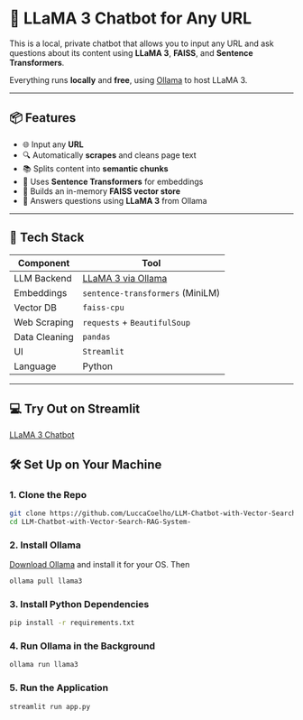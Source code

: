 # 🔗 LLaMA 3 Chatbot for Any URL

This is a local, private chatbot that allows you to input any URL and ask questions about its content using **LLaMA 3**, **FAISS**, and **Sentence Transformers**.

Everything runs **locally** and **free**, using [Ollama](https://ollama.com) to host LLaMA 3.

---

## 📦 Features
- 🌐 Input any **URL**
- 🔍 Automatically **scrapes** and cleans page text
- 📚 Splits content into **semantic chunks**
- 📌 Uses **Sentence Transformers** for embeddings
- 🧠 Builds an in-memory **FAISS vector store**
- 🤖 Answers questions using **LLaMA 3** from Ollama

---

## 🧰 Tech Stack

| Component       | Tool                                     |
|---------------- |------------------------------------------|
| LLM Backend     | [LLaMA 3 via Ollama](https://ollama.com) |
| Embeddings      | `sentence-transformers` (MiniLM)         |
| Vector DB       | `faiss-cpu`                              |
| Web Scraping    | `requests` + `BeautifulSoup`             |
| Data Cleaning   | `pandas`                                 |                  
| UI              | `Streamlit`                              |
| Language        | Python                                   |

---

## 💻 Try Out on Streamlit

[LLaMA 3 Chatbot](https://study-bot.streamlit.app/)

## 🛠️ Set Up on Your Machine

### 1. Clone the Repo

```bash
git clone https://github.com/LuccaCoelho/LLM-Chatbot-with-Vector-Search-RAG-System-.git
cd LLM-Chatbot-with-Vector-Search-RAG-System-
```
### 2. Install Ollama

[Download Ollama](https://ollama.com/download) and install it for your OS. Then
```bash
ollama pull llama3
```

### 3. Install Python Dependencies

```bash
pip install -r requirements.txt
```

### 4. Run Ollama in the Background

```bash
ollama run llama3
```

### 5. Run the Application

```bash
streamlit run app.py
```
